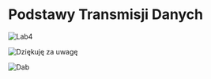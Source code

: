 # Podstawy Transmisji Danych

![Lab4](https://user-images.githubusercontent.com/12998256/96034382-bc60a900-0e61-11eb-9164-c7d54d7fd547.png)

![Dziękuję za uwagę](https://user-images.githubusercontent.com/12998256/96034387-bd91d600-0e61-11eb-9c05-9466d512a1f7.JPG)

![Dab](https://user-images.githubusercontent.com/12998256/96034384-bcf93f80-0e61-11eb-94d1-509a911c4f2d.png)
